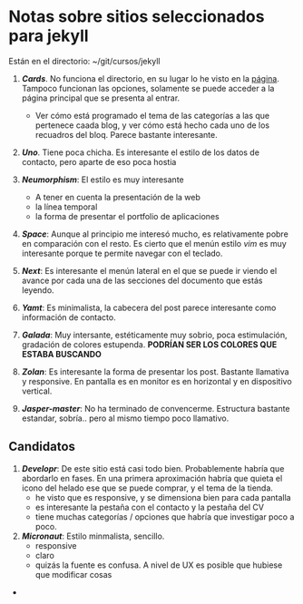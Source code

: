 # Notas sobre sitios seleccionados para jekyll

Están en el directorio: ~/git/cursos/jekyll

1. **_Cards_**. No funciona el directorio, en su lugar lo he visto en la [página](https://willianjusten.github.io/cards-jekyll-template/). Tampoco funcionan las opciones, solamente se puede acceder a la página principal que se presenta al entrar. 

    * Ver cómo está programado el tema de las categorías a las que pertenece caada blog, y ver cómo está hecho cada uno de los recuadros del bloq. Parece bastante interesante.

2. **_Uno_**. Tiene poca chicha. Es interesante el estilo de los datos de contacto, pero aparte de eso poca hostia
3. **_Neumorphism_**: El estilo es muy interesante
   
   * A tener en cuenta la presentación de la web
   * la línea temporal
   * la forma de presentar el portfolio de aplicaciones
  
4. **_Space_**: Aunque al principio me interesó mucho, es relativamente pobre en comparación con el resto. Es cierto que el menún estilo _vim_ es muy interesante porque te permite navegar con el teclado.
5. **_Next_**: Es interesante el menún lateral en el que se puede ir viendo el avance por cada una de las secciones del documento que estás leyendo.
6. **_Yamt_**: Es minimalista, la cabecera del post parece interesante como información de contacto.
7. **_Galada_**: Muy intersante, estéticamente muy sobrio, poca estimulación, gradación de colores estupenda. **PODRÍAN SER LOS COLORES QUE ESTABA BUSCANDO**
8. **_Zolan_**: Es interesante la forma de presentar los post. Bastante llamativa y responsive. En pantalla es en monitor es en horizontal y en dispositivo vertical.
9. **_Jasper-master_**: No ha terminado de convencerme. Estructura bastante estandar, sobría.. pero al mismo tiempo poco llamativo.


## Candidatos

1. **_Developr_**: De este sitio está casi todo bien. Probablemente habría que abordarlo en fases. En una primera aproximación habría que quieta el icono del helado ese que se puede comprar, y el tema de la tienda.
    * he visto que es responsive, y se dimensiona bien para cada pantalla
    * es interesante la pestaña con el contacto y la pestaña del CV
    * tiene muchas categorías / opciones que habría que investigar poco a poco.
2. **_Micronaut_**: Estilo minmalista, sencillo.
    * responsive
    * claro
    * quizás la fuente es confusa. A nivel de UX es posible que hubiese que modificar cosas
* 